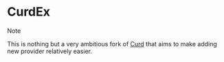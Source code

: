 # CurdEx

> [!NOTE]
> This is nothing but a very ambitious fork of [Curd](github.com/Wraient/curd) that aims to make adding new provider relatively easier.
